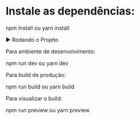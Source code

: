 # Instale as dependências:

npm install
ou
yarn install

▶️ Rodando o Projeto

Para ambiente de desenvolvimento:

npm run dev
 ou
yarn dev

  
Para build de produção:

npm run build
 ou
yarn build


Para visualizar o build:

npm run preview
 ou
yarn preview

